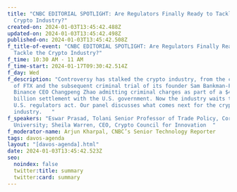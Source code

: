 ```yaml
---
title: "CNBC EDITORIAL SPOTLIGHT: Are Regulators Finally Ready to Tackle the
  Crypto Industry?"
created-on: 2024-01-03T13:45:42.488Z
updated-on: 2024-01-03T13:45:42.498Z
published-on: 2024-01-03T13:45:42.508Z
f_title-of-event: "CNBC EDITORIAL SPOTLIGHT: Are Regulators Finally Ready to
  Tackle the Crypto Industry?"
f_time: 10:30 AM - 11 AM
f_time-start: 2024-01-17T09:30:42.514Z
f_day: Wed
f_description: "Controversy has stalked the crypto industry, from the collapse
  of FTX and the subsequent criminal trial of its founder Sam Bankman-Fried, to
  Binance CEO Changpeng Zhao admitting criminal charges as part of a $4.3
  billion settlement with the U.S. government. Now the industry waits to see if
  U.S. regulators act. Our panel discusses what comes next for the crypto
  industry.   "
f_speakers: "Eswar Prasad, Tolani Senior Professor of Trade Policy, Cornell
  University; Sheila Warren, CEO, Crypto Council for Innovation  "
f_moderator-name: Arjun Kharpal, CNBC’s Senior Technology Reporter
tags: davos-agenda
layout: "[davos-agenda].html"
date: 2024-01-03T13:45:42.523Z
seo:
  noindex: false
  twitter:title: summary
  twitter:card: summary
---
```


